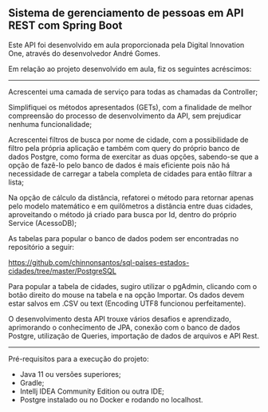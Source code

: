 <h2>Sistema de gerenciamento de pessoas em API REST com Spring Boot</h2>

Este  API foi desenvolvido em aula proporcionada pela Digital Innovation One, através do desenvolvedor André Gomes.

Em relação ao projeto desenvolvido em aula, fiz os seguintes acréscimos:

- ---

Acrescentei uma camada de serviço para todas as chamadas da Controller;

Simplifiquei os métodos apresentados (GETs), com a finalidade de melhor compreensão do processo de desenvolvimento da API, sem prejudicar nenhuma funcionalidade;

Acrescentei filtros de busca por nome de cidade, com a possibilidade de filtro pela própria aplicação e também com query do próprio banco de dados Postgre, como forma de exercitar as duas opções, sabendo-se que a opção de fazê-lo pelo banco de dados é mais eficiente pois não há necessidade de carregar a tabela completa de cidades para então filtrar a lista;

Na opção de cálculo da distância, refatorei o método para retornar apenas pelo modelo matemático e em quilômetros a distância entre duas cidades, aproveitando o método já criado para busca por Id, dentro do próprio Service (AcessoDB);

As tabelas para popular o banco de dados podem ser encontradas no repositório a seguir:

https://github.com/chinnonsantos/sql-paises-estados-cidades/tree/master/PostgreSQL

Para popular a tabela de cidades, sugiro utilizar o pgAdmin, clicando com o botão direito do mouse na tabela e na opção Importar. Os dados devem estar salvos em .CSV ou text (Encoding UTF8 funcionou perfeitamente).

O desenvolvimento desta API trouxe vários desafios e aprendizado, aprimorando o conhecimento de JPA, conexão com o banco de dados Postgre, utilização de Queries, importação de dados de arquivos e API Rest.

-------------

Pré-requisitos para a execução do projeto:

* Java 11 ou versões superiores;
* Gradle;
* Intellj IDEA Community Edition ou outra IDE;
* Postgre instalado ou no Docker e rodando no localhost.
